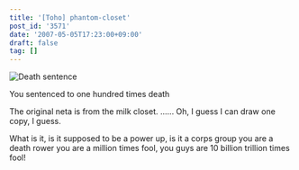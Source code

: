 ```yaml
---
title: '[Toho] phantom-closet'
post_id: '3571'
date: '2007-05-05T17:23:00+09:00'
draft: false
tag: []
---
```


![Death sentence](/image/illustrations/pbbs/2005-2007/tohov_003462_2_s.jpg)

You sentenced to one hundred times death

The original neta is from the milk closet. ...... Oh, I guess I can draw one copy, I guess.

What is it, is it supposed to be a power up, is it a corps group you are a death rower you are a million times fool, you guys are 10 billion trillion times fool!